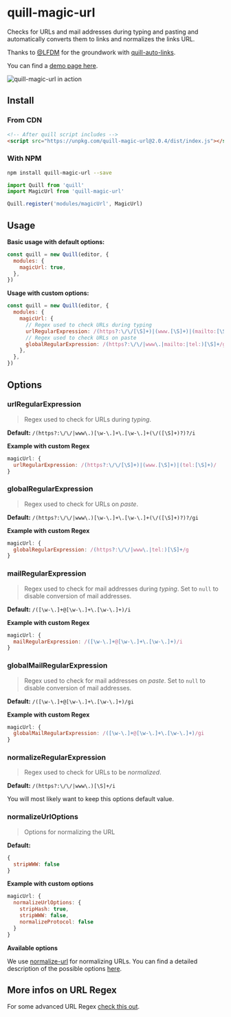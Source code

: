 # quill-magic-url

Checks for URLs and mail addresses during typing and pasting and automatically converts them to links and normalizes the links URL.

Thanks to [@LFDM](https://github.com/LFDM) for the groundwork with [quill-auto-links](https://github.com/SmallImprovements/quill-auto-links).

You can find a [demo page here](https://visualjerk.github.io/quill-magic-url/).

![quill-magic-url in action](https://github.com/visualjerk/quill-magic-url/blob/master/docs/quill-magic-url.gif?raw=true)

## Install

### From CDN

```html
<!-- After quill script includes -->
<script src="https://unpkg.com/quill-magic-url@2.0.4/dist/index.js"></script>
```

### With NPM

```bash
npm install quill-magic-url --save
```

```javascript
import Quill from 'quill'
import MagicUrl from 'quill-magic-url'

Quill.register('modules/magicUrl', MagicUrl)
```

## Usage

**Basic usage with default options:**

```javascript
const quill = new Quill(editor, {
  modules: {
    magicUrl: true,
  },
})
```

**Usage with custom options:**

```javascript
const quill = new Quill(editor, {
  modules: {
    magicUrl: {
      // Regex used to check URLs during typing
      urlRegularExpression: /(https?:\/\/[\S]+)|(www.[\S]+)|(mailto:[\S]+)|(tel:[\S]+)/,
      // Regex used to check URLs on paste
      globalRegularExpression: /(https?:\/\/|www\.|mailto:|tel:)[\S]+/g,
    },
  },
})
```

## Options

### urlRegularExpression

> Regex used to check for URLs during _typing_.

**Default:** `/(https?:\/\/|www\.)[\w-\.]+\.[\w-\.]+(\/([\S]+)?)?/i`

**Example with custom Regex**

```javascript
magicUrl: {
  urlRegularExpression: /(https?:\/\/[\S]+)|(www.[\S]+)|(tel:[\S]+)/
}
```

### globalRegularExpression

> Regex used to check for URLs on _paste_.

**Default:** `/(https?:\/\/|www\.)[\w-\.]+\.[\w-\.]+(\/([\S]+)?)?/gi`

**Example with custom Regex**

```javascript
magicUrl: {
  globalRegularExpression: /(https?:\/\/|www\.|tel:)[\S]+/g
}
```

### mailRegularExpression

> Regex used to check for mail addresses during _typing_. Set to `null` to disable conversion of mail addresses.

**Default:** `/([\w-\.]+@[\w-\.]+\.[\w-\.]+)/i`

**Example with custom Regex**

```javascript
magicUrl: {
  mailRegularExpression: /([\w-\.]+@[\w-\.]+\.[\w-\.]+)/i
}
```

### globalMailRegularExpression

> Regex used to check for mail addresses on _paste_. Set to `null` to disable conversion of mail addresses.

**Default:** `/([\w-\.]+@[\w-\.]+\.[\w-\.]+)/gi`

**Example with custom Regex**

```javascript
magicUrl: {
  globalMailRegularExpression: /([\w-\.]+@[\w-\.]+\.[\w-\.]+)/gi
}
```

### normalizeRegularExpression

> Regex used to check for URLs to be _normalized_.

**Default:** `/(https?:\/\/|www\.)[\S]+/i`

You will most likely want to keep this options default value.

### normalizeUrlOptions

> Options for normalizing the URL

**Default:**

```javascript
{
  stripWWW: false
}
```

**Example with custom options**

```javascript
magicUrl: {
  normalizeUrlOptions: {
    stripHash: true,
    stripWWW: false,
    normalizeProtocol: false
  }
}
```

**Available options**

We use [normalize-url](https://github.com/sindresorhus/normalize-url) for normalizing URLs. You can find a detailed description of the possible options [here](https://github.com/sindresorhus/normalize-url#api).

## More infos on URL Regex

For some advanced URL Regex [check this out](https://mathiasbynens.be/demo/url-regex).
